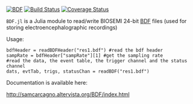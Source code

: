 [![BDF](http://pkg.julialang.org/badges/BDF_0.4.svg)](http://pkg.julialang.org/?pkg=BDF)
[![Build Status](https://travis-ci.org/sam81/BDF.jl.svg?branch=master)](https://travis-ci.org/sam81/BDF.jl)
[![Coverage Status](https://coveralls.io/repos/github/sam81/BDF.jl/badge.svg?branch=master)](https://coveralls.io/github/sam81/BDF.jl?branch=master)

`BDF.jl` is a Julia module to read/write BIOSEMI 24-bit [BDF](http://www.biosemi.com/faq/file_format.htm) files (used for storing electroencephalographic recordings)

Usage:

    bdfHeader = readBDFHeader("res1.bdf") #read the bdf header
    sampRate = bdfHeader["sampRate"][1] #get the sampling rate
    #read the data, the event table, the trigger channel and the status channel
    dats, evtTab, trigs, statusChan = readBDF("res1.bdf")

Documentation is available here:

http://samcarcagno.altervista.org/BDF/index.html
